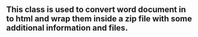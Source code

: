 ## This class is used to convert word document in to html and wrap them inside a zip file with some additional information and files.